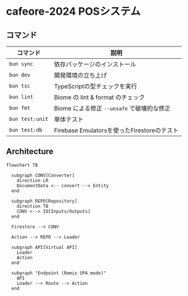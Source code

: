 # cafeore-2024 POSシステム

## コマンド

| コマンド        | 説明                                        |
| --------------- | ---------------------------------------- |
| `bun sync`      | 依存パッケージのインストール                    |
| `bun dev`       | 開発環境の立ち上げ                            |
| `bun tsc`       | TypeScriptの型チェックを実行                  |
| `bun lint`      | Biome の lint & format のチェック           |
| `bun fmt`       | Biome による修正 `--unsafe` で破壊的な修正     |
| `bun test:unit` | 単体テスト                                  |
| `bun test:db`   | Firebase Emulatorsを使ったFirestoreのテスト  |

## Architecture

```mermaid
flowchart TB

  subgraph CONV[Converter]
    direction LR
    DocumentData <-- convert --> Entity
  end

  subgraph REPO[Repository]
    direction TB
    CONV <--> IO[Inputs/Outputs]
  end

  Firestore --> CONV

  Action --> REPO --> Loader

  subgraph API[Virtual API]
    Loader
    Action
  end

  subgraph "Endpoint (Remix SPA mode)"
    API
    Loader --> Route --> Action
  end

```

